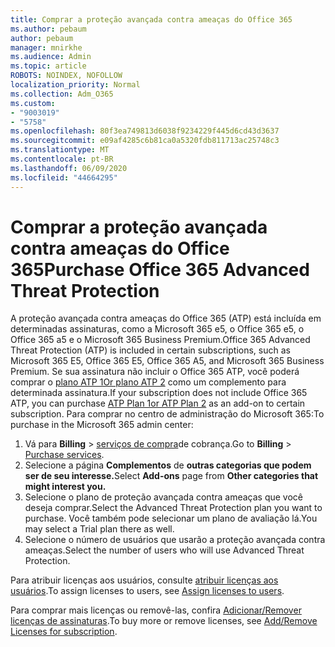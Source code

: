 ```yaml
---
title: Comprar a proteção avançada contra ameaças do Office 365
ms.author: pebaum
author: pebaum
manager: mnirkhe
ms.audience: Admin
ms.topic: article
ROBOTS: NOINDEX, NOFOLLOW
localization_priority: Normal
ms.collection: Adm_O365
ms.custom:
- "9003019"
- "5758"
ms.openlocfilehash: 80f3ea749813d6038f9234229f445d6cd43d3637
ms.sourcegitcommit: e09af4285c6b81ca0a5320fdb811713ac25748c3
ms.translationtype: MT
ms.contentlocale: pt-BR
ms.lasthandoff: 06/09/2020
ms.locfileid: "44664295"
---
```

# <a name="purchase-office-365-advanced-threat-protection"></a><span data-ttu-id="3732d-102">Comprar a proteção avançada contra ameaças do Office 365</span><span class="sxs-lookup"><span data-stu-id="3732d-102">Purchase Office 365 Advanced Threat Protection</span></span>

<span data-ttu-id="3732d-103">A proteção avançada contra ameaças do Office 365 (ATP) está incluída em determinadas assinaturas, como a Microsoft 365 e5, o Office 365 e5, o Office 365 a5 e o Microsoft 365 Business Premium.</span><span class="sxs-lookup"><span data-stu-id="3732d-103">Office 365 Advanced Threat Protection (ATP) is included in certain subscriptions, such as Microsoft 365 E5, Office 365 E5, Office 365 A5, and Microsoft 365 Business Premium.</span></span> <span data-ttu-id="3732d-104">Se sua assinatura não incluir o Office 365 ATP, você poderá comprar o [plano ATP 1Or plano ATP 2](https:/www.microsoft.com/microsoft-365/exchange/advance-threat-protection?market=um#office-ProductsCompare-785zwzq) como um complemento para determinada assinatura.</span><span class="sxs-lookup"><span data-stu-id="3732d-104">If your subscription does not include Office 365 ATP, you can purchase [ATP Plan 1or ATP Plan 2](https:/www.microsoft.com/microsoft-365/exchange/advance-threat-protection?market=um#office-ProductsCompare-785zwzq) as an add-on to certain subscription.</span></span> <span data-ttu-id="3732d-105">Para comprar no centro de administração do Microsoft 365:</span><span class="sxs-lookup"><span data-stu-id="3732d-105">To purchase in the Microsoft 365 admin center:</span></span>

1. <span data-ttu-id="3732d-106">Vá para **Billing**   >   [serviços de compra](https://go.microsoft.com/fwlink/p/?linkid=868433)de cobrança.</span><span class="sxs-lookup"><span data-stu-id="3732d-106">Go to  **Billing**  >  [Purchase services](https://go.microsoft.com/fwlink/p/?linkid=868433).</span></span>
2. <span data-ttu-id="3732d-107">Selecione a página **Complementos** de **outras categorias que podem ser de seu interesse.**</span><span class="sxs-lookup"><span data-stu-id="3732d-107">Select **Add-ons**  page from **Other categories that might interest you.**</span></span>
3. <span data-ttu-id="3732d-108">Selecione o plano de proteção avançada contra ameaças que você deseja comprar.</span><span class="sxs-lookup"><span data-stu-id="3732d-108">Select the Advanced Threat Protection plan you want to purchase.</span></span> <span data-ttu-id="3732d-109">Você também pode selecionar um plano de avaliação lá.</span><span class="sxs-lookup"><span data-stu-id="3732d-109">You may select a Trial plan there as well.</span></span>
4. <span data-ttu-id="3732d-110">Selecione o número de usuários que usarão a proteção avançada contra ameaças.</span><span class="sxs-lookup"><span data-stu-id="3732d-110">Select the number of users who will use Advanced Threat Protection.</span></span>

<span data-ttu-id="3732d-111">Para atribuir licenças aos usuários, consulte [atribuir licenças aos usuários](https://docs.microsoft.com/microsoft-365/admin/manage/assign-licenses-to-users?view=o365-worldwide).</span><span class="sxs-lookup"><span data-stu-id="3732d-111">To assign licenses to users, see [Assign licenses to users](https://docs.microsoft.com/microsoft-365/admin/manage/assign-licenses-to-users?view=o365-worldwide).</span></span>

<span data-ttu-id="3732d-112">Para comprar mais licenças ou removê-las, confira [Adicionar/Remover licenças de assinaturas](https://docs.microsoft.com/microsoft-365/commerce/licenses/buy-licenses?view=o365-worldwide#add-or-remove-licenses-for-your-business-subscription).</span><span class="sxs-lookup"><span data-stu-id="3732d-112">To buy more or remove licenses, see [Add/Remove Licenses for subscription](https://docs.microsoft.com/microsoft-365/commerce/licenses/buy-licenses?view=o365-worldwide#add-or-remove-licenses-for-your-business-subscription).</span></span>